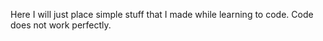 Here I will just place simple stuff that I made while learning to code.
Code does not work perfectly.
